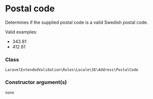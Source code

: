 # Postal code
Determines if the supplied postal code is a valid Swedish postal code.

Valid examples:

- 343 81
- 412 81

### Class
`LaravelExtendedValidation\Rules\Locale\SE\Address\PostalCode`

### Constructor argument(s)

```php
none
```